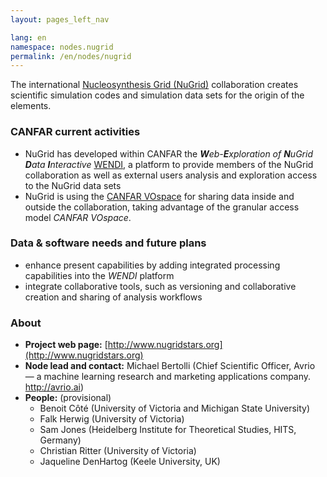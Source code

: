 ```yaml
---
layout: pages_left_nav

lang: en
namespace: nodes.nugrid
permalink: /en/nodes/nugrid
---
```


<!-- Content start -->

The international [Nucleosynthesis Grid (NuGrid)](http://www.nugridstars.org) collaboration creates scientific simulation codes and simulation data sets for the origin of the elements. 


### CANFAR current activities
* NuGrid has developed within CANFAR the _**W**eb-**E**xploration of **N**uGrid **D**ata **I**nteractive_ [WENDI](http://wendi.nugridstars.org), a platform to provide members of the NuGrid collaboration as well as external users analysis and exploration access to the NuGrid data sets
* NuGrid is using the [CANFAR VOspace](http://data.nugridstars.org) for sharing data inside and outside the collaboration, taking advantage of the granular access model _CANFAR VOspace_.

### Data & software needs and future plans
* enhance present capabilities by adding integrated processing capabilities into the _WENDI_ platform
* integrate collaborative tools, such as versioning and collaborative creation and sharing of analysis workflows


### About

* **Project web page:** [http://www.nugridstars.org](http://www.nugridstars.org)
* **Node lead and contact:** Michael Bertolli (Chief Scientific Officer, Avrio — a machine learning research and marketing applications company. http://avrio.ai)
* **People:** (provisional)
  * Benoit Côté (University of Victoria and Michigan State University)
  * Falk Herwig (University of Victoria)
  * Sam Jones (Heidelberg Institute for Theoretical Studies, HITS, Germany)
  * Christian Ritter (University of Victoria)
  * Jaqueline DenHartog (Keele University, UK)
<!-- Content end -->
